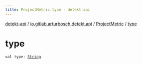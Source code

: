 ```yaml
---
title: ProjectMetric.type - detekt-api
---
```


[detekt-api](../../index.html) / [io.gitlab.arturbosch.detekt.api](../index.html) / [ProjectMetric](index.html) / [type](./type.html)

# type

`val type: `[`String`](https://kotlinlang.org/api/latest/jvm/stdlib/kotlin/-string/index.html)